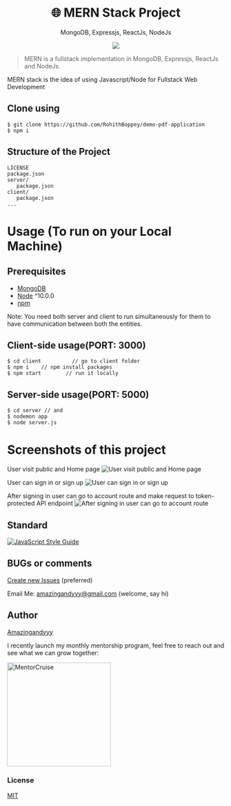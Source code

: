 <h1 align="center">
🌐 MERN Stack Project 
</h1>
<p align="center">
MongoDB, Expressjs, ReactJs, NodeJs
</p>

<p align="center">
   <a href="">
      <img src="https://circleci.com/gh/amazingandyyy/mern.svg?style=svg" />
   </a>
</p>

> MERN is a fullstack implementation in MongoDB, Expressjs, ReactJs and NodeJs.

MERN stack is the idea of using Javascript/Node for Fullstack Web Development

## Clone using
```terminal
$ git clone https://github.com/RohithBoppey/demo-pdf-application
$ npm i
```

## Structure of the Project
```terminal
LICENSE
package.json
server/
   package.json
client/
   package.json
...
```

# Usage (To run on your Local Machine)

## Prerequisites
- [MongoDB](https://gist.github.com/nrollr/9f523ae17ecdbb50311980503409aeb3)
- [Node](https://nodejs.org/en/download/) ^10.0.0
- [npm](https://nodejs.org/en/download/package-manager/)

Note: You need both server and client to run simultaneously for them to have communication between both the entities. 

## Client-side usage(PORT: 3000)
```terminal
$ cd client          // go to client folder
$ npm i    // npm install packages
$ npm start        // run it locally

```

## Server-side usage(PORT: 5000)
```
$ cd server // and
$ nodemon app
$ node server.js
```

# Screenshots of this project

User visit public and Home page
![User visit public and Home page](http://i.imgur.com/ORCGHHY.png)

User can sign in or sign up
![User can sign in or sign up](http://i.imgur.com/rrmbU5I.png)

After signing in user can go to account route and make request to token-protected API endpoint
![After signing in user can go to account route](http://i.imgur.com/FzLB51u.png)

## Standard

[![JavaScript Style Guide](https://cdn.rawgit.com/standard/standard/master/badge.svg)](https://github.com/standard/standard)

## BUGs or comments

[Create new Issues](https://github.com/amazingandyyy/mern/issues) (preferred)

Email Me: amazingandyyy@gmail.com (welcome, say hi)

## Author
[Amazingandyyy](https://amazingandyyy.com)

I recently launch my monthly mentorship program, feel free to reach out and see what we can grow together:

<a href="https://mentorcruise.com/mentor/andychen/"> <img src="https://cdn.mentorcruise.com/img/banner/fire-sm.svg" width="240" alt="MentorCruise"> </a>

### License
[MIT](https://github.com/amazingandyyy/mern/blob/master/LICENSE)
